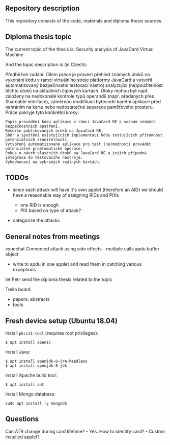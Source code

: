 Repository description
----------------------
This repository consists of the code, materials and diploma thesis sources.

Diploma thesis topic
--------------------
The current topic of the thesis is: Security analysis of JavaCard Virtual Machine

And the topic description is (in Czech):

Předběžné zadání:
Cílem práce je provést přehled známých útoků na vykonání kódu v rámci virtuálního stroje platformy JavaCard a vytvořit automatizovaný bezpečnostní testovací nástroj analyzující (ne)použitelnost těchto útoků na aktuálních čipových kartách. Útoky mohou být např. založeny na nedokonalé kontrole typů operandů (např. předaných přes Shareable interface), záměrnou modifikací bytecode karetní aplikace před nahráním na kartu nebo nedostatečné separace paměťového prostoru.
Práce pokryje tyto konkrétní kroky:

    Popis provádění kódu aplikace v rámci JavaCard RE a seznam známých bezpečnostních opatření.
    Rešerše publikovaných úroků na JavaCard RE.
    Sběr a spuštění existujících implementací kódu testujících přítomnost potenciálních zranitelností.
    Vytvoření automatizované aplikace pro test (ne)možnosti provádět potenciálně problematické operace.
    Pokus o návrh vlastních útoků na JavaCard RE a jejich případná integrace do testovacího nástroje.
    Vyhodnocení na vybraných reálných kartách.

TODOs
-----
- since each attack will have it's own applet (therefore an AID) we should have a reasonable way of assigning RIDs and PIXs
    - one RID is enough
    - PIX based on type of attack?

- categorize the attacks

General notes from meetings
---------------------------

vynechat Connected
attack using side effects - multiple calls
apdu buffer object
 - write to apdu in one applet and read them in
catching various exceptions

let Petr send the diploma thesis related to the topic

Trello board
- papers: abstracts
- tools

Fresh device setup (Ubuntu 18.04)
------------------
Install `pkcs11-tool` (requires root privileges):
```
$ apt install opensc
```

Install Java:
```
$ apt install openjdk-8-jre-headless
$ apt install openjdk-8-jdk
```

Install Apache build tool:
```
$ apt install ant
```

Install Mongo database:
```
sudo apt install -y mongodb
```

Questions
---------
Can ATR change during card lifetime?
     - Yes.
How to identify card?
    - Custom installed applet?
